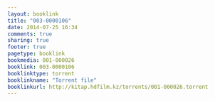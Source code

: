 ```yaml
---
layout: booklink
title: "003-0000106"
date: 2014-07-25 16:34
comments: true
sharing: true
footer: true
pagetype: booklink 
bookmedia: 001-000026
booklink: 003-0000106
booklinktype: torrent
booklinkname: "Torrent file"
booklinkurl: http://kitap.hdfilm.kz/torrents/001-000026.torrent
---
```

